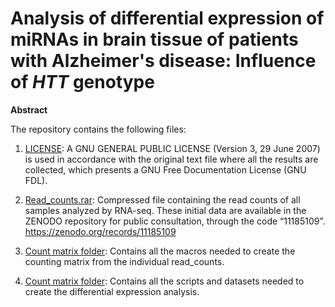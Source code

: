 # Analysis of differential expression of miRNAs in brain tissue of patients with Alzheimer's disease: Influence of _HTT_ genotype
**Abstract** 

The repository contains the following files:
1. [LICENSE](./LICENSE): A GNU GENERAL PUBLIC LICENSE (Version 3, 29 June 2007) is used in accordance with the original text file where all the results are collected, which presents a GNU Free Documentation License (GNU FDL).
2. [Read_counts.rar](./Read_counts.rar): Compressed file containing the read counts of all samples analyzed by RNA-seq. These initial data are available in the ZENODO repository for public consultation, through the code “11185109”.
https://zenodo.org/records/11185109

3. [Count matrix folder](./Count%20matrix): Contains all the macros needed to create the counting matrix from the individual read_counts.

4. [Count matrix folder](./Count%20matrix): Contains all the scripts and datasets needed to create the differential expression analysis.
